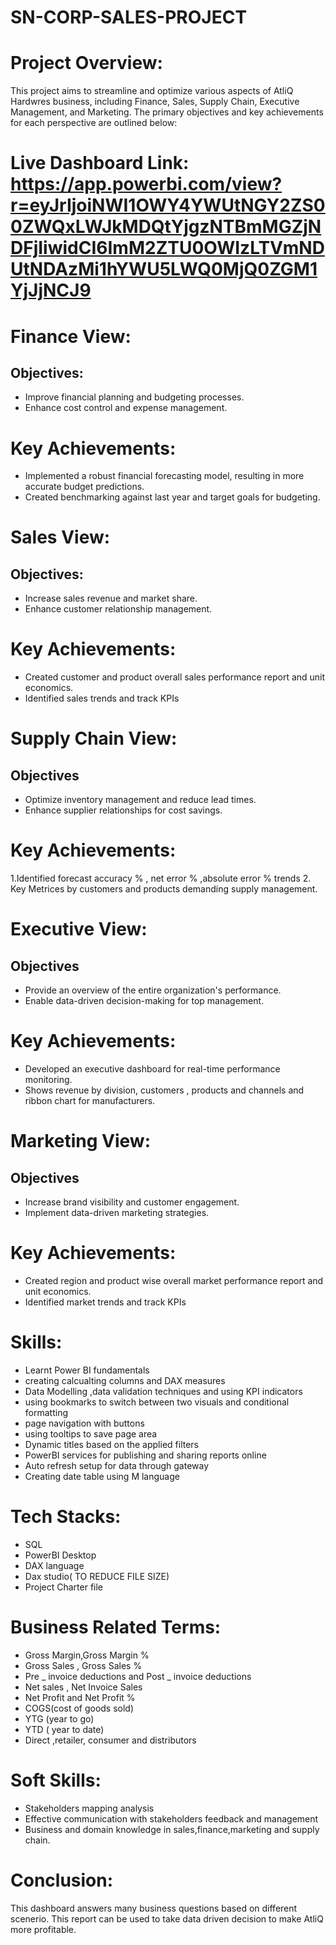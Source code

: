# SN-CORP-SALES-PROJECT
# Project Overview:
This project aims to streamline and optimize various aspects of AtliQ Hardwres business, including Finance, Sales, Supply Chain, Executive Management, and Marketing. The primary objectives and key achievements for each perspective are outlined below:

# Live Dashboard Link: https://app.powerbi.com/view?r=eyJrIjoiNWI1OWY4YWUtNGY2ZS00ZWQxLWJkMDQtYjgzNTBmMGZjNDFjIiwidCI6ImM2ZTU0OWIzLTVmNDUtNDAzMi1hYWU5LWQ0MjQ0ZGM1YjJjNCJ9
# Finance View:
## Objectives:
* Improve financial planning and budgeting processes.
* Enhance cost control and expense management.
# Key Achievements:
* Implemented a robust financial forecasting model, resulting in more accurate budget predictions.
* Created benchmarking against last year and target goals for budgeting.
# Sales View:
## Objectives:
* Increase sales revenue and market share.
* Enhance customer relationship management.
# Key Achievements:
* Created customer and product overall sales performance report and unit economics.
* Identified sales trends and track KPIs
# Supply Chain View:
## Objectives
* Optimize inventory management and reduce lead times.
* Enhance supplier relationships for cost savings.
# Key Achievements:
1.Identified forecast accuracy % , net error % ,absolute error % trends 2. Key Metrices by customers and products demanding supply management.

# Executive View:
## Objectives
* Provide an overview of the entire organization's performance.
* Enable data-driven decision-making for top management.
# Key Achievements:
* Developed an executive dashboard for real-time performance monitoring.
* Shows revenue by division, customers , products and channels and ribbon chart for manufacturers.
# Marketing View:
## Objectives
* Increase brand visibility and customer engagement.
* Implement data-driven marketing strategies.
# Key Achievements:
* Created region and product wise overall market performance report and unit economics.
* Identified market trends and track KPIs
# Skills:
* Learnt Power BI fundamentals
* creating calcualting columns and DAX measures
* Data Modelling ,data validation techniques and using KPI indicators
* using bookmarks to switch between two visuals and conditional formatting
* page navigation with buttons
* using tooltips to save page area
* Dynamic titles based on the applied filters
* PowerBI services for publishing and sharing reports online
* Auto refresh setup for data through gateway
* Creating date table using M language
# Tech Stacks:
* SQL
* PowerBI Desktop
* DAX language
* Dax studio( TO REDUCE FILE SIZE)
* Project Charter file
# Business Related Terms:
* Gross Margin,Gross Margin %
* Gross Sales , Gross Sales %
* Pre _ invoice deductions and Post _ invoice deductions
* Net sales , Net Invoice Sales
* Net Profit and Net Profit %
* COGS(cost of goods sold)
* YTG (year to go)
* YTD ( year to date)
* Direct ,retailer, consumer and distributors
# Soft Skills:
* Stakeholders mapping analysis
* Effective communication with stakeholders feedback and management
* Business and domain knowledge in sales,finance,marketing and supply chain.
# Conclusion:
This dashboard answers many business questions based on different scenerio.
This report can be used to take data driven decision to make AtliQ more profitable.

